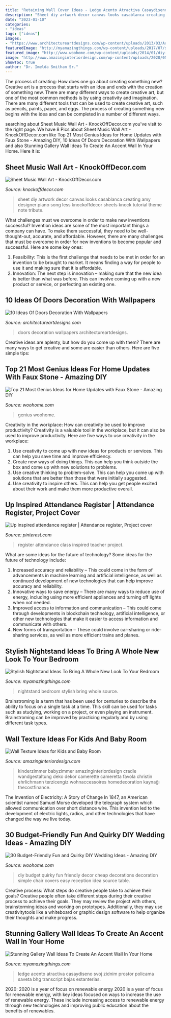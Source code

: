 ```yaml
---
title: "Retaining Wall Cover Ideas - Ledge Acento Atractiva Casaydiseno Svoj Zidnim Prostor Policama Saveta Bhg Transcript Bajas Estanterias"
description: "Sheet diy artwork decor canvas looks casablanca creating amy designer piano song less knockoffdecor sheets knock tutorial theme note tribute"
date: "2023-01-10"
categories:
- "ideas"
tags: ["ideas"]
images:
- "https://www.architectureartdesigns.com/wp-content/uploads/2013/03/ArchitectureArtDesigns-728.jpg"
featuredImage: "http://myamazingthings.com/wp-content/uploads/2017/07/stylish-nightstand-9.jpg"
featured_image: "http://www.woohome.com/wp-content/uploads/2014/01/diy-wedding-ideas-10.jpg"
image: "http://www.amazinginteriordesign.com/wp-content/uploads/2020/05/4-14.jpg"
ShowToc: true
author: "Dr. Imelda Smitham Sr."
---
```



The process of creating: How does one go about creating something new?
Creative art is a process that starts with an idea and ends with the creation of something new. There are many different ways to create creative art, but one of the most common methods is by using creativity and imagination. There are many different tools that can be used to create creative art, such as pencils, paints, paper, and eggs. The process of creating something new begins with the idea and can be completed in a number of different ways.

	

		
searching about Sheet Music Wall Art - KnockOffDecor.com you've visit to the right page. We have 8 Pics about Sheet Music Wall Art - KnockOffDecor.com like Top 21 Most Genius Ideas for Home Updates with Faux Stone - Amazing DIY, 10 Ideas Of Doors Decoration With Wallpapers and also Stunning Gallery Wall Ideas To Create An Accent Wall In Your Home. Here it is:
		
    
## Sheet Music Wall Art - KnockOffDecor.com

<img loading=lazy src="https://knockoffdecor.com/wp-content/uploads/2016/05/diy-sheet-music-wall-art_thumb.jpg" onerror="this.onerror=null;this.src='https://tse2.mm.bing.net/th?id=OIP.08IWud6H8cOfAcwOABJJdQAAAA&amp;pid=15.1';" alt="Sheet Music Wall Art - KnockOffDecor.com">

_Source: knockoffdecor.com_

>sheet diy artwork decor canvas looks casablanca creating amy designer piano song less knockoffdecor sheets knock tutorial theme note tribute. 

	

What challenges must we overcome in order to make new inventions successful?
Invention ideas are some of the most important things a company can have. To make them successful, they need to be well-thought-out, accurate, and affordable. However, there are many challenges that must be overcome in order for new inventions to become popular and successful. Here are some key ones:
1. Feasibility: This is the first challenge that needs to be met in order for an invention to be brought to market. It means finding a way for people to use it and making sure that it is affordable.
2. Innovation: The next step is innovation – making sure that the new idea is better than what was before. This can involve coming up with a new product or service, or perfecting an existing one. 
    
## 10 Ideas Of Doors Decoration With Wallpapers

<img loading=lazy src="https://www.architectureartdesigns.com/wp-content/uploads/2013/03/ArchitectureArtDesigns-728.jpg" onerror="this.onerror=null;this.src='https://tse4.mm.bing.net/th?id=OIP.hTn0EhhZNaVfqeVXsGbI5wHaKq&amp;pid=15.1';" alt="10 Ideas Of Doors Decoration With Wallpapers">

_Source: architectureartdesigns.com_

>doors decoration wallpapers architectureartdesigns. 

	

Creative ideas are aplenty, but how do you come up with them? There are many ways to get creative and some are easier than others. Here are five simple tips: 

    
## Top 21 Most Genius Ideas For Home Updates With Faux Stone - Amazing DIY

<img loading=lazy src="https://www.woohome.com/wp-content/uploads/2016/04/Faux-Stone-Makeover-woohome_20.jpg" onerror="this.onerror=null;this.src='https://tse1.mm.bing.net/th?id=OIP.xKEOSsQqWpfN66_zCcTrJAHaHa&amp;pid=15.1';" alt="Top 21 Most Genius Ideas for Home Updates with Faux Stone - Amazing DIY">

_Source: woohome.com_

>genius woohome. 

	

Creativity in the workplace: How can creativity be used to improve productivity?
Creativity is a valuable tool in the workplace, but it can also be used to improve productivity. Here are five ways to use creativity in the workplace: 
1. Use creativity to come up with new ideas for products or services. This can help you save time and improve efficiency. 
2. Create new ways of doing things. This can help you think outside the box and come up with new solutions to problems. 
3. Use creative thinking to problem-solve. This can help you come up with solutions that are better than those that were initially suggested. 
4. Use creativity to inspire others. This can help you get people excited about their work and make them more productive overall. 

    
## Up Inspired Attendance Register | Attendance Register, Project Cover

<img loading=lazy src="https://i.pinimg.com/736x/79/a0/10/79a010d4af31f075701fe0d71ee52fe0.jpg" onerror="this.onerror=null;this.src='https://tse2.mm.bing.net/th?id=OIP.z-An-aFSAyksksoF70YkRgHaJ3&amp;pid=15.1';" alt="Up inspired attendance register | Attendance register, Project cover">

_Source: pinterest.com_

>register attendance class inspired teacher project. 

	

What are some ideas for the future of technology?
Some ideas for the future of technology include: 
1. Increased accuracy and reliability – This could come in the form of advancements in machine learning and artificial intelligence, as well as continued development of new technologies that can help improve accuracy and reliability. 
2. Innovative ways to save energy – There are many ways to reduce use of energy, including using more efficient appliances and turning off lights when not needed. 
3. Improved access to information and communication – This could come through developments in blockchain technology, artificial intelligence, or other new technologies that make it easier to access information and communicate with others. 
4. New forms of transportation – These could involve car-sharing or ride-sharing services, as well as more efficient trains and planes.

    
## Stylish Nightstand Ideas To Bring A Whole New Look To Your Bedroom

<img loading=lazy src="http://myamazingthings.com/wp-content/uploads/2017/07/stylish-nightstand-9.jpg" onerror="this.onerror=null;this.src='https://tse4.mm.bing.net/th?id=OIP.-QuuvT0euOq4kadk6kLZiwHaHa&amp;pid=15.1';" alt="Stylish Nightstand Ideas To Bring A Whole New Look To Your Bedroom">

_Source: myamazingthings.com_

>nightstand bedroom stylish bring whole source. 

	

Brainstroming is a term that has been used for centuries to describe the ability to focus on a single task at a time. This skill can be used for tasks such as studying, working on a project, or even playing an instrument. Brainstroming can be improved by practicing regularly and by using different task types.

    
## Wall Texture Ideas For Kids And Baby Room

<img loading=lazy src="http://www.amazinginteriordesign.com/wp-content/uploads/2020/05/4-14.jpg" onerror="this.onerror=null;this.src='https://tse2.mm.bing.net/th?id=OIP.xcSiQvifvjg_3kJX3bCPqgHaJQ&amp;pid=15.1';" alt="Wall Texture Ideas for Kids and Baby Room">

_Source: amazinginteriordesign.com_

>kinderzimmer babyzimmer amazinginteriordesign cradle wandgestaltung deko dekor camerette cameretta favola christin ehrlichmann terzicengiz wohnaccessoires homedecoration kaynağı thecostfinance. 

	

The Invention of Electricity: A Story of Change
In 1847, an American scientist named Samuel Morse developed the telegraph system which allowed communication over short distance wire. This invention led to the development of electric lights, radios, and other technologies that have changed the way we live today.

    
## 30 Budget-Friendly Fun And Quirky DIY Wedding Ideas - Amazing DIY

<img loading=lazy src="http://www.woohome.com/wp-content/uploads/2014/01/diy-wedding-ideas-10.jpg" onerror="this.onerror=null;this.src='https://tse1.mm.bing.net/th?id=OIP.3Beek2sbjcFI8XWQJtt-MAHaLH&amp;pid=15.1';" alt="30 Budget-Friendly Fun and Quirky DIY Wedding Ideas - Amazing DIY">

_Source: woohome.com_

>diy budget quirky fun friendly decor cheap decorations decoration simple chair covers easy reception idea source table. 

	

Creative process: What steps do creative people take to achieve their goals?
Creative people often take different steps during their creative process to achieve their goals. They may review the project with others, brainstorming ideas and working on prototypes. Additionally, they may use creativitytools like a whiteboard or graphic design software to help organize their thoughts and make progress.

    
## Stunning Gallery Wall Ideas To Create An Accent Wall In Your Home

<img loading=lazy src="https://myamazingthings.com/wp-content/uploads/2017/09/wall-decor-2.jpg" onerror="this.onerror=null;this.src='https://tse1.mm.bing.net/th?id=OIP.9HeuR9Sp1J6DE0M7Z8cQPQHaHa&amp;pid=15.1';" alt="Stunning Gallery Wall Ideas To Create An Accent Wall In Your Home">

_Source: myamazingthings.com_

>ledge acento atractiva casaydiseno svoj zidnim prostor policama saveta bhg transcript bajas estanterias. 

	

2020: 2020 is a year of focus on renewable energy
2020 is a year of focus for renewable energy, with key ideas focused on ways to increase the use of renewable energy. These include increasing access to renewable energy through new technologies and improving public education about the benefits of renewables.

